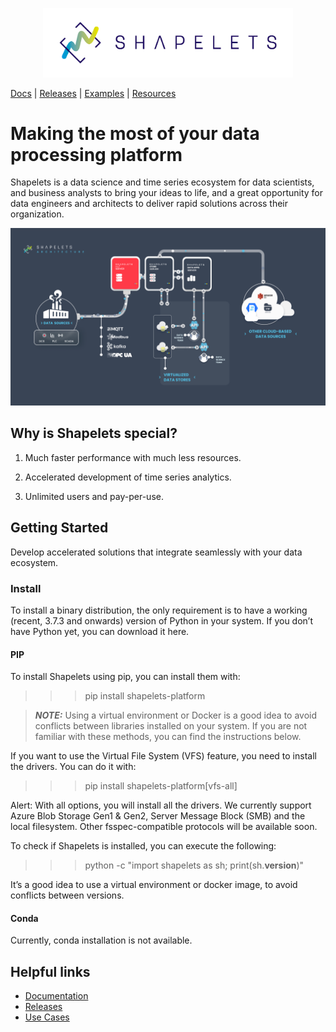 <p align="center">
<img src="https://github.com/shapelets/.github/blob/main/profile/logo.png" width="400">
 
[Docs](https://shapelets.io/doc/contents.html) | [Releases](https://shapelets.io/doc/release_notes/index.html) | [Examples](https://shapelets.io/ebooks-webinars/) | [Resources](https://shapelets.io/resources/)
 
# Making the most of your data processing platform
 
Shapelets is a data science and time series ecosystem for data scientists, and business analysts to bring your ideas to life, and a great opportunity for data engineers and architects to deliver rapid solutions across their organization.
</p>
 
![shapelets structure](https://github.com/shapelets/.github/blob/main/profile/architecture.png)
 
## Why is Shapelets special?
 
1. Much faster performance with much less resources.
 
2. Accelerated development of time series analytics.
 
3. Unlimited users and pay-per-use.
 
## Getting Started
 
Develop accelerated solutions that integrate seamlessly with your data ecosystem.
 
### Install
 
To install a binary distribution, the only requirement is to have a working (recent, 3.7.3 and onwards) version of Python in your system. If you don’t have Python yet, you can download it here.
 
#### PIP
 
To install Shapelets using pip, you can install them with:
 
>>> pip install shapelets-platform
 
> **_NOTE:_**  Using a virtual environment or Docker is a good idea to avoid conflicts between libraries installed on your system. If you are not familiar with these methods, you can find the instructions below.
 
If you want to use the Virtual File System (VFS) feature, you need to install the drivers. You can do it with:
 
>>> pip install shapelets-platform[vfs-all]
 
Alert: With all options, you will install all the drivers. We currently support Azure Blob Storage Gen1 & Gen2, Server Message Block (SMB) and the local filesystem. Other fsspec-compatible protocols will be available soon.
 
To check if Shapelets is installed, you can execute the following:
 
>>> python -c "import shapelets as sh; print(sh.__version__)"
 
It’s a good idea to use a virtual environment or docker image, to avoid conflicts between versions.
 
#### Conda
 
Currently, conda installation is not available.
 
## Helpful links
 
-   [Documentation](https://shapelets.io/doc/contents.html)
-   [Releases](https://shapelets.io/doc/release_notes/index.html)
-   [Use Cases](https://shapelets.io/ebooks-webinars/)
